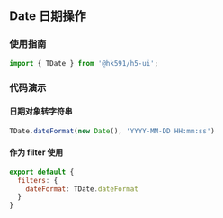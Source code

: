 ## Date 日期操作

### 使用指南

``` javascript
import { TDate } from '@hk591/h5-ui';
```

### 代码演示

#### 日期对象转字符串

```javascript
TDate.dateFormat(new Date(), 'YYYY-MM-DD HH:mm:ss')
```

#### 作为 filter 使用

```javascript
export default {
  filters: {
    dateFormat: TDate.dateFormat
  }
}
```
